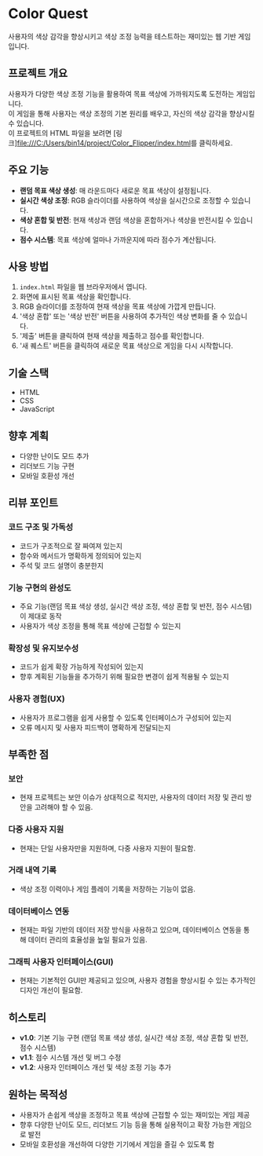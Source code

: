 # Color Quest

사용자의 색상 감각을 향상시키고 색상 조정 능력을 테스트하는 재미있는 웹 기반 게임입니다.

## 프로젝트 개요
사용자가 다양한 색상 조정 기능을 활용하여 목표 색상에 가까워지도록 도전하는 게임입니다.<br>
이 게임을 통해 사용자는 색상 조정의 기본 원리를 배우고, 자신의 색상 감각을 향상시킬 수 있습니다.<br>
이 프로젝트의 HTML 파일을 보려면 [링크]<file:///C:/Users/bin14/project/Color_Flipper/index.html>를 클릭하세요.


## 주요 기능
- **랜덤 목표 색상 생성**: 매 라운드마다 새로운 목표 색상이 설정됩니다.
- **실시간 색상 조정**: RGB 슬라이더를 사용하여 색상을 실시간으로 조정할 수 있습니다.
- **색상 혼합 및 반전**: 현재 색상과 랜덤 색상을 혼합하거나 색상을 반전시킬 수 있습니다.
- **점수 시스템**: 목표 색상에 얼마나 가까운지에 따라 점수가 계산됩니다.

## 사용 방법
1. `index.html` 파일을 웹 브라우저에서 엽니다.
2. 화면에 표시된 목표 색상을 확인합니다.
3. RGB 슬라이더를 조정하여 현재 색상을 목표 색상에 가깝게 만듭니다.
4. '색상 혼합' 또는 '색상 반전' 버튼을 사용하여 추가적인 색상 변화를 줄 수 있습니다.
5. '제출' 버튼을 클릭하여 현재 색상을 제출하고 점수를 확인합니다.
6. '새 퀘스트' 버튼을 클릭하여 새로운 목표 색상으로 게임을 다시 시작합니다.

## 기술 스택
- HTML
- CSS
- JavaScript

## 향후 계획
- 다양한 난이도 모드 추가
- 리더보드 기능 구현
- 모바일 호환성 개선

## 리뷰 포인트

### 코드 구조 및 가독성
- 코드가 구조적으로 잘 짜여져 있는지
- 함수와 메서드가 명확하게 정의되어 있는지
- 주석 및 코드 설명이 충분한지

### 기능 구현의 완성도
- 주요 기능(랜덤 목표 색상 생성, 실시간 색상 조정, 색상 혼합 및 반전, 점수 시스템)이 제대로 동작
- 사용자가 색상 조정을 통해 목표 색상에 근접할 수 있는지

### 확장성 및 유지보수성
- 코드가 쉽게 확장 가능하게 작성되어 있는지
- 향후 계획된 기능들을 추가하기 위해 필요한 변경이 쉽게 적용될 수 있는지

### 사용자 경험(UX)
- 사용자가 프로그램을 쉽게 사용할 수 있도록 인터페이스가 구성되어 있는지
- 오류 메시지 및 사용자 피드백이 명확하게 전달되는지

## 부족한 점

### 보안
- 현재 프로젝트는 보안 이슈가 상대적으로 적지만, 사용자의 데이터 저장 및 관리 방안을 고려해야 할 수 있음.

### 다중 사용자 지원
- 현재는 단일 사용자만을 지원하며, 다중 사용자 지원이 필요함.

### 거래 내역 기록
- 색상 조정 이력이나 게임 플레이 기록을 저장하는 기능이 없음.

### 데이터베이스 연동
- 현재는 파일 기반의 데이터 저장 방식을 사용하고 있으며, 데이터베이스 연동을 통해 데이터 관리의 효율성을 높일 필요가 있음.

### 그래픽 사용자 인터페이스(GUI)
- 현재는 기본적인 GUI만 제공되고 있으며, 사용자 경험을 향상시킬 수 있는 추가적인 디자인 개선이 필요함.

## 히스토리
- **v1.0**: 기본 기능 구현 (랜덤 목표 색상 생성, 실시간 색상 조정, 색상 혼합 및 반전, 점수 시스템)
- **v1.1**: 점수 시스템 개선 및 버그 수정
- **v1.2**: 사용자 인터페이스 개선 및 색상 조정 기능 추가

## 원하는 목적성
- 사용자가 손쉽게 색상을 조정하고 목표 색상에 근접할 수 있는 재미있는 게임 제공
- 향후 다양한 난이도 모드, 리더보드 기능 등을 통해 실용적이고 확장 가능한 게임으로 발전
- 모바일 호환성을 개선하여 다양한 기기에서 게임을 즐길 수 있도록 함

